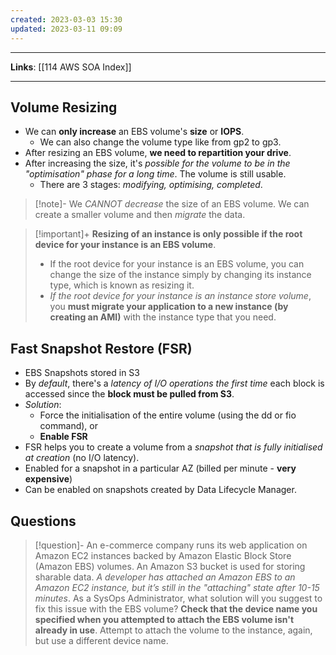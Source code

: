 ```yaml
---
created: 2023-03-03 15:30
updated: 2023-03-11 09:09
---
```

---
**Links**: [[114 AWS SOA Index]]

---
## Volume Resizing
- We can **only increase** an EBS volume's **size** or **IOPS**.
	- We can also change the volume type like from gp2 to gp3.
- After resizing an EBS volume, **we need to repartition your drive**.
- After increasing the size, it's *possible for the volume to be in the  "optimisation" phase for a long time*. The volume is still usable.
	- There are 3 stages: *modifying, optimising, completed*.

> [!note]- We *CANNOT decrease* the size of an EBS volume.
> We can create a smaller volume and then *migrate* the data.

> [!important]+ **Resizing of an instance is only possible if the root device for your instance is an EBS volume**.
> - If the root device for your instance is an EBS volume, you can change the size of the instance simply by changing its instance type, which is known as resizing it. 
> - *If the root device for your instance is an instance store volume*, you **must migrate your application to a new instance (by creating an AMI)** with the instance type that you need.

## Fast Snapshot Restore (FSR)
- EBS Snapshots stored in S3
- By *default*, there's a *latency of I/O operations the first time* each block is accessed since the **block must be pulled from S3**.
- *Solution*: 
	- Force the initialisation of the entire volume (using the dd or fio command), or 
	- **Enable FSR**
- FSR helps you to create a volume from a *snapshot that is fully initialised at creation* (no I/O latency).
- Enabled for a snapshot in a particular AZ (billed per minute - **very expensive**)
- Can be enabled on snapshots created by Data Lifecycle Manager.

## Questions
> [!question]- An e-commerce company runs its web application on Amazon EC2 instances backed by Amazon Elastic Block Store (Amazon EBS) volumes. An Amazon S3 bucket is used for storing sharable data. *A developer has attached an Amazon EBS to an Amazon EC2 instance, but it’s still in the "attaching" state after 10-15 minutes*. As a SysOps Administrator, what solution will you suggest to fix this issue with the EBS volume?
> **Check that the device name you specified when you attempted to attach the EBS volume isn't already in use**. Attempt to attach the volume to the instance, again, but use a different device name.
